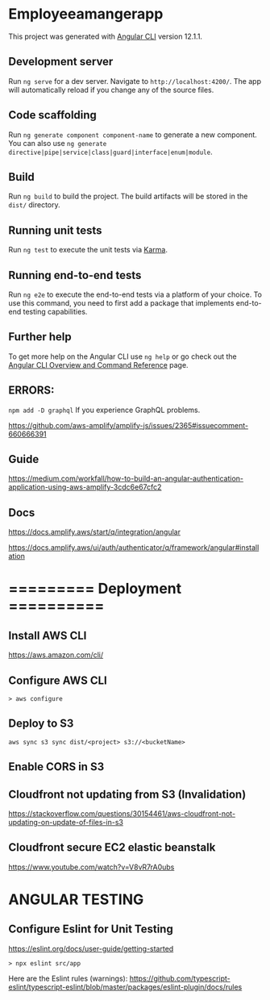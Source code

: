 # Employeeamangerapp

This project was generated with [Angular CLI](https://github.com/angular/angular-cli) version 12.1.1.

## Development server

Run `ng serve` for a dev server. Navigate to `http://localhost:4200/`. The app will automatically reload if you change any of the source files.

## Code scaffolding

Run `ng generate component component-name` to generate a new component. You can also use `ng generate directive|pipe|service|class|guard|interface|enum|module`.

## Build

Run `ng build` to build the project. The build artifacts will be stored in the `dist/` directory.

## Running unit tests

Run `ng test` to execute the unit tests via [Karma](https://karma-runner.github.io).

## Running end-to-end tests

Run `ng e2e` to execute the end-to-end tests via a platform of your choice. To use this command, you need to first add a package that implements end-to-end testing capabilities.

## Further help

To get more help on the Angular CLI use `ng help` or go check out the [Angular CLI Overview and Command Reference](https://angular.io/cli) page.

## ERRORS:
`npm add -D graphql` If you experience GraphQL problems.

https://github.com/aws-amplify/amplify-js/issues/2365#issuecomment-660666391

## Guide 

https://medium.com/workfall/how-to-build-an-angular-authentication-application-using-aws-amplify-3cdc6e67cfc2

## Docs

https://docs.amplify.aws/start/q/integration/angular

https://docs.amplify.aws/ui/auth/authenticator/q/framework/angular#installation
# ========= Deployment ==========
## Install AWS CLI

https://aws.amazon.com/cli/

## Configure AWS CLI

`> aws configure`

## Deploy to S3

`aws sync s3 sync dist/<project> s3://<bucketName>`

## Enable CORS in S3

## Cloudfront not updating from S3 (Invalidation)

https://stackoverflow.com/questions/30154461/aws-cloudfront-not-updating-on-update-of-files-in-s3

## Cloudfront secure EC2 elastic beanstalk

https://www.youtube.com/watch?v=V8vR7rA0ubs

# ANGULAR TESTING
## Configure Eslint for Unit Testing

https://eslint.org/docs/user-guide/getting-started

`> npx eslint src/app`

Here are the Eslint rules (warnings):
https://github.com/typescript-eslint/typescript-eslint/blob/master/packages/eslint-plugin/docs/rules
